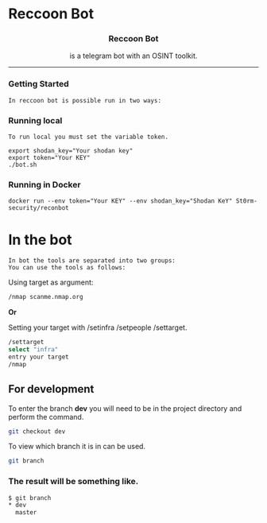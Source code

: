 # Reccoon Bot 

<p align="center">
  <h3 align="center">Reccoon Bot</h3>
  <p align="center">is a telegram bot with an OSINT toolkit.</p>
</p>

<hr>


### Getting Started

```
In reccoon bot is possible run in two ways:
```

### Running local

```
To run local you must set the variable token.
```

```
export shodan_key="Your shodan key"
export token="Your KEY"
./bot.sh
```

### Running in Docker
```
docker run --env token="Your KEY" --env shodan_key="Shodan KeY" St0rm-security/reconbot
```

# In the bot 

```
In bot the tools are separated into two groups:
You can use the tools as follows:
```

Using target as argument:

```bash
/nmap scanme.nmap.org
```

**Or**

Setting your target with /setinfra /setpeople /settarget.

```bash
/settarget 
select "infra" 
entry your target 
/nmap
```  

## For development
To enter the branch **dev** you will need to be in the project directory and perform the command.

```sh
git checkout dev
```

To view which branch it is in can be used.

```sh
git branch
```
### The result will be something like.

```sh
$ git branch
* dev
  master
```
  
